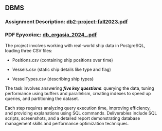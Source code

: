 ## DBMS

### Assignment Description: [db2-project-fall2023.pdf](https://github.com/apostolouagg/Database-Management-Systems-DBMS/files/14547585/db2-project-fall2023.pdf)

### PDF Εργασίας: [db_ergasia_2024_.pdf](https://github.com/apostolouagg/Database-Management-Systems-DBMS/files/14547973/db_ergasia_2024_.pdf)

The project involves working with real-world ship data in PostgreSQL, loading three CSV files: 

- Positions.csv (containing ship positions over time) 

- Vessels.csv (static ship details like type and flag)

- VesselTypes.csv (describing ship types)


The task involves answering **_five key questions_**: querying the data, tuning performance using buffers and parallelism, creating indexes to speed up queries, and partitioning the dataset. 

Each step requires analyzing query execution time, improving efficiency, and providing explanations using SQL commands. 
Deliverables include SQL scripts, screenshots, and a detailed report demonstrating database management skills and performance optimization techniques.


